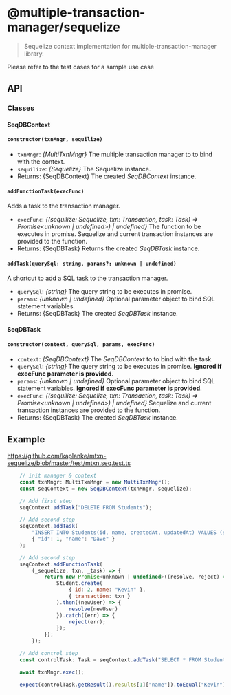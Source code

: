 # @multiple-transaction-manager/sequelize

> Sequelize context implementation for multiple-transaction-manager library. 

Please refer to the test cases for a sample use case

## API

### Classes

#### __SeqDBContext__

####  `constructor(txnMngr, sequilize)`
-   `txnMngr`: _{MultiTxnMngr}_ The multiple transaction manager to to bind with the context.
-   `sequilize`: _{Sequelize}_ The Sequelize instance.
-   Returns: {SeqDBContext} The created _SeqDBContext_ instance.

#### `addFunctionTask(execFunc)`

Adds a task to the transaction manager.

-   `execFunc`: _{(sequilize: Sequelize, txn: Transaction, task: Task) => Promise<unknown | undefined>) | undefined}_ The function to be executes in promise. Sequelize and current transaction instances are provided to the function.
-   Returns: {SeqDBTask} Returns the created _SeqDBTask_ instance.

#### `addTask(querySql: string, params?: unknown | undefined)`

A shortcut to add a SQL task to the transaction manager.

-   `querySql`: _{string}_ The query string to be executes in promise.
-   `params`: _{unknown | undefined}_ Optional parameter object to bind SQL statement variables.
-   Returns: {SeqDBTask} The created _SeqDBTask_ instance.


#### __SeqDBTask__

####  `constructor(context, querySql, params, execFunc)`
-   `context`: _{SeqDBContext}_ The _SeqDBContext_ to to bind with the task.
-   `querySql`: _{string}_ The query string to be executes in promise. __Ignored if execFunc parameter is provided__.
-   `params`: _{unknown | undefined}_ Optional parameter object to bind SQL statement variables. __Ignored if execFunc parameter is provided__.
-   `execFunc`: _{(sequilize: Sequelize, txn: Transaction, task: Task) => Promise<unknown | undefined>) | undefined}_  Sequelize and current transaction instances are provided to the function.
-   Returns: {SeqDBTask} The created _SeqDBTask_ instance.

## Example

https://github.com/kaplanke/mtxn-sequelize/blob/master/test/mtxn.seq.test.ts

```js
    // init manager & context
    const txnMngr: MultiTxnMngr = new MultiTxnMngr();
    const seqContext = new SeqDBContext(txnMngr, sequelize);

    // Add first step
    seqContext.addTask("DELETE FROM Students");

    // Add second step
    seqContext.addTask(
        "INSERT INTO Students(id, name, createdAt, updatedAt) VALUES ($id, $name, date(), date())",
        { "id": 1, "name": "Dave" }
    );

    // Add second step
    seqContext.addFunctionTask(
        (_sequelize, txn, _task) => {
            return new Promise<unknown | undefined>((resolve, reject) => {
                Student.create(
                    { id: 2, name: "Kevin" },
                    { transaction: txn }
                ).then((newUser) => {
                    resolve(newUser)
                }).catch((err) => {
                    reject(err);
                });
            });
        });

    // Add control step
    const controlTask: Task = seqContext.addTask("SELECT * FROM Students");

    await txnMngr.exec();

    expect(controlTask.getResult().results[1]["name"]).toEqual("Kevin");
```
